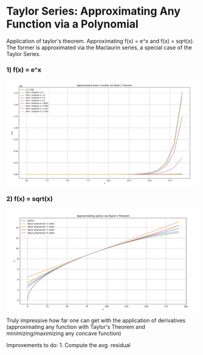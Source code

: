 

# Taylor Series: Approximating Any Function via a Polynomial

Application of taylor's theorem. Approximating f(x) = e^x and f(x) = sqrt(x). The former is approximated via the Maclaurin series, a special case of the Taylor Series. 

### 1) f(x) = e^x
![alt text](other/eulers_plot.png)
### 2) f(x) = sqrt(x)
![alt text](other/sqrt_plot.png)

Truly impressive how far one can get with the application of derivatives (approximating any function with Taylor's Theorem and minimizing/maximizing any concave function)

Improvements to do: 
      1. Compute the avg. residual